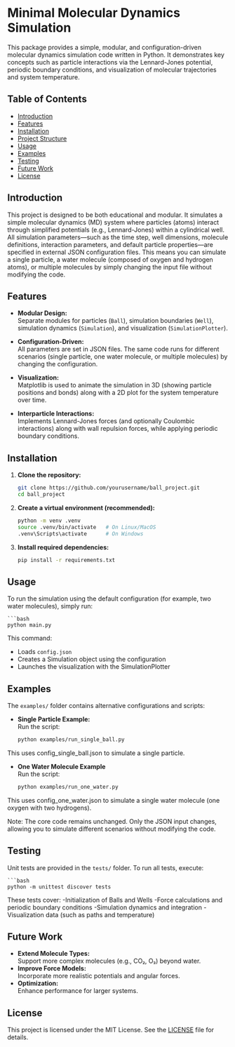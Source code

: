 # Minimal Molecular Dynamics Simulation

This package provides a simple, modular, and configuration-driven molecular dynamics simulation code written in Python. It demonstrates key concepts such as particle interactions via the Lennard-Jones potential, periodic boundary conditions, and visualization of molecular trajectories and system temperature.

## Table of Contents

- [Introduction](#introduction)
- [Features](#features)
- [Installation](#installation)
- [Project Structure](#project-structure)
- [Usage](#usage)
- [Examples](#examples)
- [Testing](#testing)
- [Future Work](#future-work)
- [License](#license)

## Introduction

This project is designed to be both educational and modular. It simulates a simple molecular dynamics (MD) system where particles (atoms) interact through simplified potentials (e.g., Lennard-Jones) within a cylindrical well. All simulation parameters—such as the time step, well dimensions, molecule definitions, interaction parameters, and default particle properties—are specified in external JSON configuration files. This means you can simulate a single particle, a water molecule (composed of oxygen and hydrogen atoms), or multiple molecules by simply changing the input file without modifying the code.

## Features

- **Modular Design:**  
  Separate modules for particles (`Ball`), simulation boundaries (`Well`), simulation dynamics (`Simulation`), and visualization (`SimulationPlotter`).

- **Configuration-Driven:**  
  All parameters are set in JSON files. The same code runs for different scenarios (single particle, one water molecule, or multiple molecules) by changing the configuration.

- **Visualization:**  
  Matplotlib is used to animate the simulation in 3D (showing particle positions and bonds) along with a 2D plot for the system temperature over time.

- **Interparticle Interactions:**  
  Implements Lennard-Jones forces (and optionally Coulombic interactions) along with wall repulsion forces, while applying periodic boundary conditions.

## Installation

1. **Clone the repository:**

   ```bash
   git clone https://github.com/yourusername/ball_project.git
   cd ball_project
   
2. **Create a virtual environment (recommended):**
    ```bash
    python -m venv .venv
    source .venv/bin/activate   # On Linux/MacOS
    .venv\Scripts\activate      # On Windows
3. **Install required dependencies:**
    ```bash
   pip install -r requirements.txt
   
## Usage

To run the simulation using the default configuration (for example, two water molecules), simply run:

    ```bash
    python main.py

This command:
- Loads `config.json`
- Creates a Simulation object using the configuration
- Launches the visualization with the SimulationPlotter


## Examples

The `examples/` folder contains alternative configurations and scripts:

- **Single Particle Example:**  
  Run the script:
  ```bash
  python examples/run_single_ball.py
  
This uses config_single_ball.json to simulate a single particle.

- **One Water Molecule Example**  
  Run the script:
  ```bash
  python examples/run_one_water.py
  
 This uses config_one_water.json to simulate a single water molecule (one oxygen with two hydrogens).

Note: The core code remains unchanged. Only the JSON input changes, allowing you to simulate different scenarios without modifying the code.

## Testing
Unit tests are provided in the `tests/` folder. To run all tests, execute:

    ```bash
    python -m unittest discover tests

These tests cover:
-Initialization of Balls and Wells
-Force calculations and periodic boundary conditions 
-Simulation dynamics and integration
-Visualization data (such as paths and temperature)

## Future Work

- **Extend Molecule Types:**  
  Support more complex molecules (e.g., CO₂, O₃) beyond water.
- **Improve Force Models:**  
  Incorporate more realistic potentials and angular forces.
- **Optimization:**  
  Enhance performance for larger systems.

## License

This project is licensed under the MIT License. See the [LICENSE](LICENSE) file for details.
